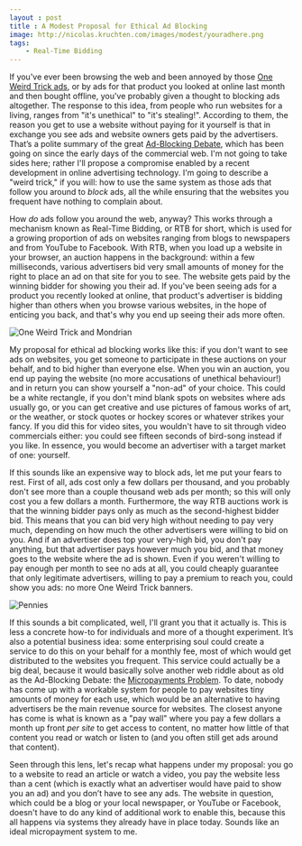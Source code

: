 ```yaml
---
layout : post
title : A Modest Proposal for Ethical Ad Blocking
image: http://nicolas.kruchten.com/images/modest/youradhere.png
tags:
    - Real-Time Bidding
---
```


If you've ever been browsing the web and been annoyed by those [One Weird Trick ads][owt], or by ads for that product you looked at online last month and then bought offline, you've probably given a thought to blocking ads altogether. The response to this idea, from people who run websites for a living, ranges from "it's unethical" to "it's stealing!". According to them, the reason you get to use a website without paying for it yourself is that in exchange you see ads and website owners gets paid by the advertisers. That’s a polite summary of the great [Ad-Blocking Debate][abd], which has been going on since the early days of the commercial web. I'm not going to take sides here; rather I'll propose a compromise enabled by a recent development in online advertising technology. I'm going to describe a "weird trick," if you will: how to use the same system as those ads that follow you around to *block* ads, all the while ensuring that the websites you frequent have nothing to complain about.

<!-- more -->

How *do* ads follow you around the web, anyway? This works through a mechanism known as Real-Time Bidding, or RTB for short, which is used for a growing proportion of ads on websites ranging from blogs to newspapers and from YouTube to Facebook. With RTB, when you load up a website in your browser, an auction happens in the background: within a few milliseconds, various advertisers bid very small amounts of money for the right to place an ad on that site for you to see. The website gets paid by the winning bidder for showing you their ad. If you've been seeing ads for a product you recently looked at online, that product's advertiser is bidding higher than others when you browse various websites, in the hope of enticing you back, and that's why you end up seeing their ads more often. 

![One Weird Trick and Mondrian](http://nicolas.kruchten.com/images/modest/oneweirdmondrian.png)
        
My proposal for ethical ad blocking works like this: if you don't want to see ads on websites, you get someone to participate in these auctions on your behalf, and to bid higher than everyone else. When you win an auction, you end up paying the website (no more accusations of unethical behaviour!) and in return you can show yourself a "non-ad" of your choice. This could be a white rectangle, if you don't mind blank spots on websites where ads usually go, or you can get creative and use pictures of famous works of art, or the weather, or stock quotes or hockey scores or whatever strikes your fancy. If you did this for video sites, you wouldn't have to sit through video commercials either: you could see fifteen seconds of bird-song instead if you like. In essence, you would become an advertiser with a target market of one: yourself.

If this sounds like an expensive way to block ads, let me put your fears to rest. First of all, ads cost only a few dollars per thousand, and you probably don't see more than a couple thousand web ads per month; so this will only cost you a few dollars a month. Furthermore, the way RTB auctions work is that the winning bidder pays only as much as the second-highest bidder bid. This means that you can bid very high without needing to pay very much, depending on how much the other advertisers were willing to bid on you. And if an advertiser does top your very-high bid, you don't pay anything, but that advertiser pays however much you bid, and that money goes to the website where the ad is shown. Even if you weren't willing to pay enough per month to see no ads at all, you could cheaply guarantee that only legitimate advertisers, willing to pay a premium to reach you, could show you ads: no more One Weird Trick banners.

![Pennies](http://nicolas.kruchten.com/images/modest/pennies.jpeg)

If this sounds a bit complicated, well, I'll grant you that it actually is. This is less a concrete how-to for individuals and more of a thought experiment. It’s also a potential business idea: some enterprising soul could create a service to do this on your behalf for a monthly fee, most of which would get distributed to the websites you frequent. This service could actually be a big deal, because it would basically solve another web riddle about as old as the Ad-Blocking Debate: the [Micropayments Problem][mp]. To date, nobody has come up with a workable system for people to pay websites tiny amounts of money for each use, which would be an alternative to having advertisers be the main revenue source for websites. The closest anyone has come is what is known as a "pay wall" where you pay a few dollars a month up front *per site* to get access to content, no matter how little of that content you read or watch or listen to (and you often still get ads around that content).

Seen through this lens, let's recap what happens under my proposal: you go to a website to read an article or watch a video, you pay the website less than a cent (which is exactly what an advertiser would have paid to show you an ad) and you don’t have to see any ads. The website in question, which could be a blog or your local newspaper, or YouTube or Facebook, doesn't have to do any kind of additional work to enable this, because this all happens via systems they already have in place today. Sounds like an ideal micropayment system to me.

[owt]: http://www.slate.com/articles/business/moneybox/2013/07/how_one_weird_trick_conquered_the_internet_what_happens_when_you_click_on.single.html
[abd]: https://www.google.ca/search?q=ethical+ad+blocking
[mp]: http://www.shirky.com/weblog/2009/02/why-small-payments-wont-save-publishers/
